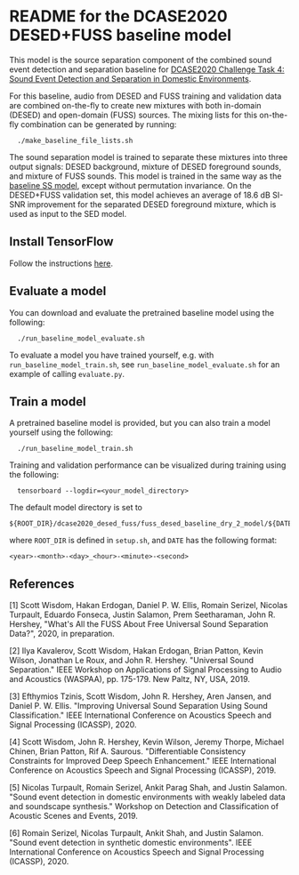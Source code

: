 # README for the DCASE2020 DESED+FUSS baseline model

This model is the source separation component of the combined sound event detection and separation baseline for <a href="http://dcase.community/challenge2020/task-sound-event-detection-and-separation-in-domestic-environments"> DCASE2020 Challenge Task 4: Sound Event Detection and Separation in Domestic
Environments</a>.

For this baseline, audio from DESED and FUSS training and validation data are combined on-the-fly to create new mixtures with both in-domain (DESED) and
open-domain (FUSS) sources. The mixing lists for this on-the-fly combination can be generated by running:

```
  ./make_baseline_file_lists.sh
```

The sound separation model is trained to separate these mixtures into three output signals: DESED background, mixture of DESED foreground sounds, and mixture of FUSS sounds. This model is trained in the same way as the <a href=https://github.com/google-research/sound-separation/tree/master/models/dcase2020_fuss_baseline> baseline SS model</a>, except without permutation invariance. On the DESED+FUSS validation set, this model achieves an average of 18.6 dB SI-SNR improvement for the separated DESED foreground mixture, which is used as input to the SED model.

## Install TensorFlow
Follow the instructions
<a href="https://www.tensorflow.org/install">here</a>.

## Evaluate a model
You can download and evaluate the pretrained baseline model using the following:

```
  ./run_baseline_model_evaluate.sh
```

To evaluate a model you have trained yourself, e.g. with
```run_baseline_model_train.sh```, see ```run_baseline_model_evaluate.sh```
for an example of calling ```evaluate.py```.

## Train a model
A pretrained baseline model is provided, but you can also train a model yourself using the following:

```
  ./run_baseline_model_train.sh
```

Training and validation performance can be visualized during training using the following:

```
  tensorboard --logdir=<your_model_directory>
```

The default model directory is set to

```
${ROOT_DIR}/dcase2020_desed_fuss/fuss_desed_baseline_dry_2_model/${DATE}
```

where ```ROOT_DIR``` is defined in ```setup.sh```, and ```DATE``` has the following format:

```
<year>-<month>-<day>_<hour>-<minute>-<second>
```

## References
[1] Scott Wisdom, Hakan Erdogan, Daniel P. W. Ellis, Romain Serizel, Nicolas Turpault, Eduardo Fonseca, Justin Salamon, Prem Seetharaman, John R. Hershey,
"What's All the FUSS About Free Universal Sound Separation Data?", 2020, in preparation.

[2] Ilya Kavalerov, Scott Wisdom, Hakan Erdogan, Brian Patton, Kevin Wilson, Jonathan Le Roux, and John R. Hershey. "Universal Sound Separation." IEEE Workshop on Applications of Signal Processing to Audio and Acoustics (WASPAA), pp. 175-179. New Paltz, NY, USA, 2019.

[3] Efthymios Tzinis, Scott Wisdom, John R. Hershey, Aren Jansen, and Daniel P. W. Ellis. "Improving Universal Sound Separation Using Sound Classification." IEEE International Conference on Acoustics Speech and Signal Processing (ICASSP), 2020.

[4] Scott Wisdom, John R. Hershey, Kevin Wilson, Jeremy Thorpe, Michael Chinen, Brian Patton, Rif A. Saurous. "Differentiable Consistency Constraints for Improved Deep Speech Enhancement." IEEE International Conference on Acoustics Speech and Signal Processing (ICASSP), 2019.

[5] Nicolas Turpault, Romain Serizel, Ankit Parag Shah, and Justin Salamon. "Sound event detection in domestic environments with weakly labeled data and soundscape synthesis." Workshop on Detection and Classification of Acoustic Scenes and Events, 2019.

[6] Romain Serizel, Nicolas Turpault, Ankit Shah, and Justin Salamon. "Sound event detection in synthetic domestic environments". IEEE International Conference on Acoustics Speech and Signal Processing (ICASSP), 2020.